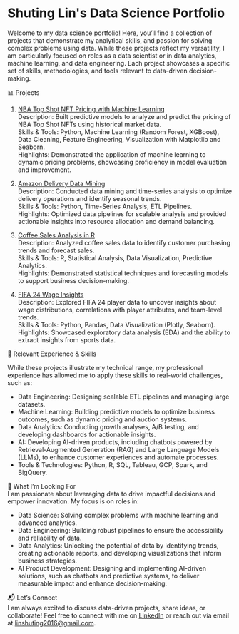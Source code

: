 # Shuting Lin's Data Science Portfolio

Welcome to my data science portfolio! Here, you’ll find a collection of projects that demonstrate my analytical skills, and passion for solving complex problems using data. While these projects reflect my versatility, I am particularly focused on roles as a data scientist or in data analytics, machine learning, and data engineering. Each project showcases a specific set of skills, methodologies, and tools relevant to data-driven decision-making.


📊 Projects
1. [NBA Top Shot NFT Pricing with Machine Learning](https://github.com/shooshooting/NBA_TopShot_NFT_ML)  
Description: Built predictive models to analyze and predict the pricing of NBA Top Shot NFTs using historical market data.  
Skills & Tools: Python, Machine Learning (Random Forest, XGBoost), Data Cleaning, Feature Engineering, Visualization with Matplotlib and Seaborn.  
Highlights: Demonstrated the application of machine learning to dynamic pricing problems, showcasing proficiency in model evaluation and improvement.  

2. [Amazon Delivery Data Mining](https://github.com/shooshooting/Amazon_Delivery_Data_Mining)  
Description: Conducted data mining and time-series analysis to optimize delivery operations and identify seasonal trends.  
Skills & Tools: Python, Time-Series Analysis, ETL Pipelines.  
Highlights: Optimized data pipelines for scalable analysis and provided actionable insights into resource allocation and demand balancing.  

4. [Coffee Sales Analysis in R](https://github.com/shooshooting/Coffee_Sale_Analysis_R)  
Description: Analyzed coffee sales data to identify customer purchasing trends and forecast sales.   
Skills & Tools: R, Statistical Analysis, Data Visualization, Predictive Analytics.  
Highlights: Demonstrated statistical techniques and forecasting models to support business decision-making.  

6. [FIFA 24 Wage Insights](https://github.com/shooshooting/FIFA_24_Wage_Insights)  
Description: Explored FIFA 24 player data to uncover insights about wage distributions, correlations with player attributes, and team-level trends.  
Skills & Tools: Python, Pandas, Data Visualization (Plotly, Seaborn).  
Highlights: Showcased exploratory data analysis (EDA) and the ability to extract insights from sports data.  


🚀 Relevant Experience & Skills

While these projects illustrate my technical range, my professional experience has allowed me to apply these skills to real-world challenges, such as:

- Data Engineering: Designing scalable ETL pipelines and managing large datasets.  
- Machine Learning: Building predictive models to optimize business outcomes, such as dynamic pricing and auction systems.  
- Data Analytics: Conducting growth analyses, A/B testing, and developing dashboards for actionable insights.  
- AI: Developing AI-driven products, including chatbots powered by Retrieval-Augmented Generation (RAG) and Large Language Models (LLMs), to enhance customer experiences and automate processes.  
- Tools & Technologies: Python, R, SQL, Tableau, GCP, Spark, and BigQuery.  



🎯 What I’m Looking For  
I am passionate about leveraging data to drive impactful decisions and empower innovation. My focus is on roles in:  

- Data Science: Solving complex problems with machine learning and advanced analytics.  
- Data Engineering: Building robust pipelines to ensure the accessibility and reliability of data.  
- Data Analytics: Unlocking the potential of data by identifying trends, creating actionable reports, and developing visualizations that inform business strategies.  
- AI Product Development: Designing and implementing AI-driven solutions, such as chatbots and predictive systems, to deliver measurable impact and enhance decision-making.  

📬 Let’s Connect  
I am always excited to discuss data-driven projects, share ideas, or collaborate! Feel free to connect with me on [LinkedIn](https://www.linkedin.com/in/shu-ting-lin/) or reach out via email at linshuting2016@gmail.com.


